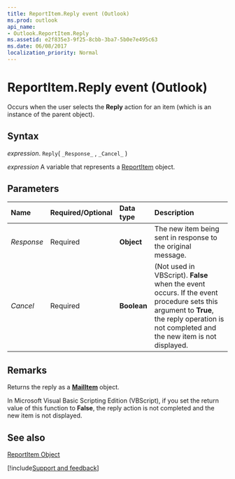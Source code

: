 ```yaml
---
title: ReportItem.Reply event (Outlook)
ms.prod: outlook
api_name:
- Outlook.ReportItem.Reply
ms.assetid: e2f835e3-9f25-8cbb-3ba7-5b0e7e495c63
ms.date: 06/08/2017
localization_priority: Normal
---
```



# ReportItem.Reply event (Outlook)

Occurs when the user selects the  **Reply** action for an item (which is an instance of the parent object).


## Syntax

_expression_. `Reply`( `_Response_` , `_Cancel_` )

_expression_ A variable that represents a [ReportItem](Outlook.ReportItem.md) object.


## Parameters



|Name|Required/Optional|Data type|Description|
|:-----|:-----|:-----|:-----|
| _Response_|Required| **Object**|The new item being sent in response to the original message.|
| _Cancel_|Required| **Boolean**|(Not used in VBScript).  **False** when the event occurs. If the event procedure sets this argument to **True**, the reply operation is not completed and the new item is not displayed.|

## Remarks

Returns the reply as a  **[MailItem](Outlook.MailItem.md)** object.

In Microsoft Visual Basic Scripting Edition (VBScript), if you set the return value of this function to  **False**, the reply action is not completed and the new item is not displayed.


## See also


[ReportItem Object](Outlook.ReportItem.md)

[!include[Support and feedback](~/includes/feedback-boilerplate.md)]